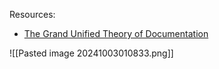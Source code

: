 Resources:
- [The Grand Unified Theory of Documentation](https://docs.divio.com/documentation-system/)

![[Pasted image 20241003010833.png]]